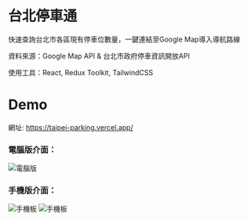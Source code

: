 # 台北停車通

快速查詢台北市各區現有停車位數量，一鍵連結至Google Map導入導航路線

資料來源：Google Map API & 台北市政府停車資訊開放API </br>

使用工具：React, Redux Toolkit, TailwindCSS

# Demo

網址: https://taipei-parking.vercel.app/

### 電腦版介面： 
![電腦版](https://i.imgur.com/2DJV6lc.jpg)


### 手機版介面： 
![手機板](https://i.imgur.com/J2jmHRK.jpg)
![手機板](https://i.imgur.com/C6gUah1.jpg)


